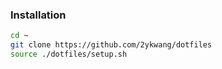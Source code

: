 
### Installation

```sh
cd ~
git clone https://github.com/2ykwang/dotfiles
source ./dotfiles/setup.sh
```
